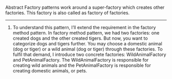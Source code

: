 Abstract Factory patterns work around a super-factory which creates other factories.
This factory is also called as factory of factories.
**********************
1) To understand this pattern, I’ll extend the requirement in the factory method pattern.
In factory method pattern, we had two factories: one created dogs and the other created
tigers. But now, you want to categorize dogs and tigers further. You may choose a
domestic animal (dog or tiger) or a wild animal (dog or tiger) through these factories.
To fulfil that demand, I introduce two concrete factories: WildAnimalFactory and
PetAnimalFactory. The WildAnimalFactory is responsible for creating wild animals and
the PetAnimalFactory is responsible for creating domestic animals, or pets.
